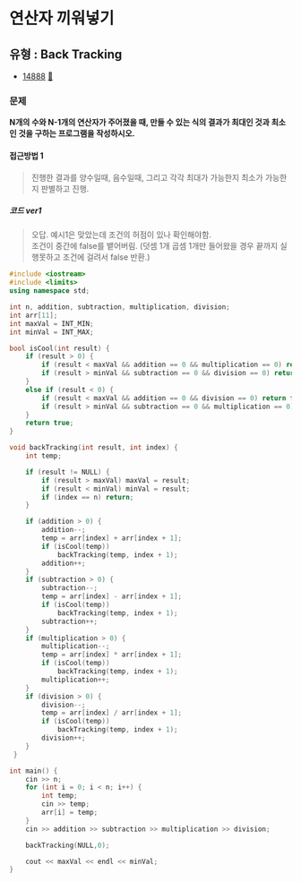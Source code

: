# 연산자 끼워넣기
## 유형 : Back Tracking
* [14888](https://www.acmicpc.net/problem/14888) [:page_facing_up:](https://github.com/rudeore333/TIL/blob/master/Algorithm/codes/14888.cpp)


### 문제
 **N개의 수와 N-1개의 연산자가 주어졌을 때, 만들 수 있는 식의 결과가 최대인 것과 최소인 것을 구하는 프로그램을 작성하시오.**
 
#### 접근방법 1
> 진행한 결과를 양수일때, 음수일때, 그리고 각각 최대가 가능한지 최소가 가능한지 판별하고 진행.

##### 코드 ver1
> 오답.
> 예시1은 맞았는데 조건의 허점이 있나 확인해야함.   
> 조건이 중간에 false를 뱉어버림. (덧셈 1개 곱셈 1개만 들어왔을 경우 끝까지 실행못하고 조건에 걸려서 false 반환.)

```cpp
#include <iostream>
#include <limits>
using namespace std;

int n, addition, subtraction, multiplication, division;
int arr[11];
int maxVal = INT_MIN;
int minVal = INT_MAX;

bool isCool(int result) {
	if (result > 0) {
		if (result < maxVal && addition == 0 && multiplication == 0) return false;
		if (result > minVal && subtraction == 0 && division == 0) return false;
	}
	else if (result < 0) {
		if (result < maxVal && addition == 0 && division == 0) return false;
		if (result > minVal && subtraction == 0 && multiplication == 0) return false;
	}
	return true;
}

void backTracking(int result, int index) {
	int temp;

	if (result != NULL) {
		if (result > maxVal) maxVal = result;
		if (result < minVal) minVal = result;
		if (index == n) return;
	}

	if (addition > 0) {
		addition--;
		temp = arr[index] + arr[index + 1];
		if (isCool(temp))
			backTracking(temp, index + 1);
		addition++;
	}
	if (subtraction > 0) {
		subtraction--;
		temp = arr[index] - arr[index + 1];
		if (isCool(temp))
			backTracking(temp, index + 1);
		subtraction++;
	}
	if (multiplication > 0) {
		multiplication--;
		temp = arr[index] * arr[index + 1];
		if (isCool(temp))
			backTracking(temp, index + 1);
		multiplication++;
	}
	if (division > 0) {
		division--;
		temp = arr[index] / arr[index + 1];
		if (isCool(temp))
			backTracking(temp, index + 1);
		division++;
	}
 }

int main() {
	cin >> n;
	for (int i = 0; i < n; i++) {
		int temp;
		cin >> temp;
		arr[i] = temp;
	}
	cin >> addition >> subtraction >> multiplication >> division;

	backTracking(NULL,0);

	cout << maxVal << endl << minVal;
}
```